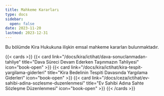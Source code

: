 ```yaml
---
title: Mahkeme Kararları
type: docs
sidebar:
  open: false
date: 2023-11-20
lastmod: 2023-12-31
---
```


Bu bölümde Kira Hukukuna ilişkin emsal mahkeme kararları bulunmaktadır.

{{< cards >}}
{{< card link="/docs/kira/ictihat/dava-sonuclanmadan-tahliye" title="Dava Süreci Devam Ederken Taşınmazın Tahliyesi" icon="book-open" >}}
{{< card link="/docs/kira/ictihat/kira-tespit-yargilama-giderleri" title="Kira Bedelinin Tespiti Davasında Yargılama Giderleri" icon="book-open" >}}
{{< card link="/docs/ceza/ictihat/ev-sahibi-adina-sozlesme-duzenlenmesi" title="Ev Sahibi Adına Sahte Sözleşme Düzenlenmesi" icon="book-open" >}}
{{< /cards >}}
